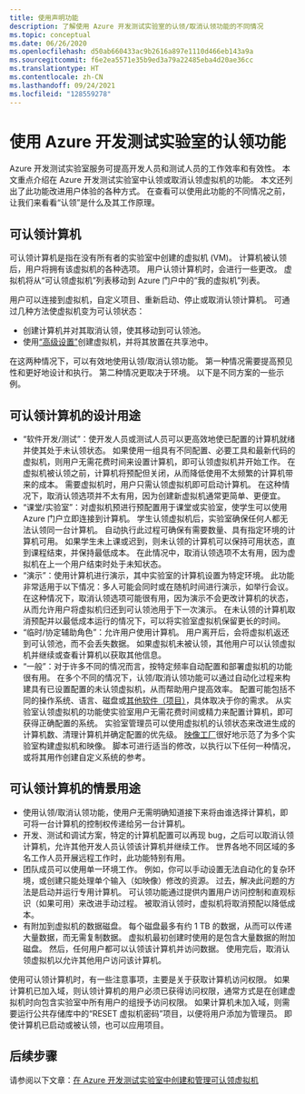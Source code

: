 ```yaml
---
title: 使用声明功能
description: 了解使用 Azure 开发测试实验室的认领/取消认领功能的不同情况
ms.topic: conceptual
ms.date: 06/26/2020
ms.openlocfilehash: d50ab660433ac9b2616a897e1110d466eb143a9a
ms.sourcegitcommit: f6e2ea5571e35b9ed3a79a22485eba4d20ae36cc
ms.translationtype: HT
ms.contentlocale: zh-CN
ms.lasthandoff: 09/24/2021
ms.locfileid: "128559278"
---
```

# <a name="use-claim-capabilities-in-azure-devtest-labs"></a>使用 Azure 开发测试实验室的认领功能
Azure 开发测试实验室服务可提高开发人员和测试人员的工作效率和有效性。 本文重点介绍在 Azure 开发测试实验室中认领或取消认领虚拟机的功能。 本文还列出了此功能改进用户体验的各种方式。 在查看可以使用此功能的不同情况之前，让我们来看看“认领”是什么及其工作原理。

## <a name="claimable-machines"></a>可认领计算机
可认领计算机是指在没有所有者的实验室中创建的虚拟机 (VM)。 计算机被认领后，用户将拥有该虚拟机的各种选项。 用户认领计算机时，会进行一些更改。 虚拟机将从“可认领虚拟机”列表移动到 Azure 门户中的“我的虚拟机”列表。 

用户可以连接到虚拟机，自定义项目、重新启动、停止或取消认领计算机。 可通过几种方法使虚拟机变为可认领状态：

- 创建计算机并对其取消认领，使其移动到可认领池。 
- 使用[“高级设置”](https://azure.microsoft.com/updates/azure-devtest-labs-claim-lab-vms-from-a-shared-pool/)创建虚拟机，并将其放置在共享池中。

在这两种情况下，可以有效地使用认领/取消认领功能。 第一种情况需要提高预见性和更好地设计和执行。 第二种情况更取决于环境。 以下是不同方案的一些示例。

## <a name="designed-use-of-claimable-machines"></a>可认领计算机的设计用途

- “软件开发/测试”：使开发人员或测试人员可以更高效地使已配置的计算机就绪并使其处于未认领状态。 如果使用一组具有不同配置、必要工具和最新代码的虚拟机，则用户无需花费时间来设置计算机，即可认领虚拟机并开始工作。 在虚拟机被认领之前，计算机将预配但关闭，从而降低使用不太频繁的计算机带来的成本。 需要虚拟机时，用户只需认领虚拟机即可启动计算机。 在这种情况下，取消认领选项并不太有用，因为创建新虚拟机通常更简单、更便宜。
- “课堂/实验室”：对虚拟机预进行预配置用于课堂或实验室，使学生可以使用 Azure 门户立即连接到计算机。  学生认领虚拟机后，实验室确保任何人都无法认领同一台计算机。 自动执行此过程可确保有需要数量、具有指定环境的计算机可用。 如果学生未上课或迟到，则未认领的计算机可以保持可用状态，直到课程结束，并保持最低成本。 在此情况中，取消认领选项不太有用，因为虚拟机在上一个用户结束时处于未知状态。
- “演示”：使用计算机进行演示，其中实验室的计算机设置为特定环境。 此功能非常适用于以下情况：多人可能会同时或在随机时间进行演示，如举行会议。 在这种情况下，取消认领选项可能很有用，因为演示不会更改计算机的状态，从而允许用户将虚拟机归还到可认领池用于下一次演示。 在未认领的计算机取消预配并以最低成本运行的情况下，可以将实验室虚拟机保留更长的时间。
- “临时/协定辅助角色”：允许用户使用计算机。 用户离开后，会将虚拟机返还到可认领池，而不会丢失数据。 如果虚拟机未被认领，其他用户可以认领虚拟机并继续或查看计算机以获取其他信息。
- “一般”：对于许多不同的情况而言，按特定频率自动配置和部署虚拟机的功能很有用。 在多个不同的情况下，认领/取消认领功能可以通过自动化过程来构建具有已设置配置的未认领虚拟机，从而帮助用户提高效率。 配置可能包括不同的操作系统、语言、磁盘或[其他软件（项目）](devtest-lab-artifact-author.md)，具体取决于你的需求。 从实验室认领虚拟机的功能使实验室用户无需花费时间或精力来配置计算机，即可获得正确配置的系统。 实验室管理员可以使用虚拟机的认领状态来改进生成的计算机数、清理计算机并确定配置的优先级。 [映像工厂](image-factory-create.md)很好地示范了为多个实验室构建虚拟机和映像。 脚本可进行适当的修改，以执行以下任何一种情况，或将其用作创建自定义系统的参考。

## <a name="situational-use-of-claimable-machines"></a>可认领计算机的情景用途

- 使用认领/取消认领功能，使用户无需明确知道接下来将由谁选择计算机，即可将一台计算机的控制权传递给另一台计算机。
- 开发、测试和调试方案，特定的计算机配置可以再现 bug，之后可以取消认领计算机，允许其他开发人员认领该计算机并继续工作。 世界各地不同区域的多名工作人员开展远程工作时，此功能特别有用。 
- 团队成员可以使用单一环境工作。 例如，你可以手动设置无法自动化的复杂环境，或创建只能处理单个输入（如映像）修改的资源。 过去，解决此问题的方法是启动并运行专用计算机。 可认领功能通过提供内置用户访问控制和直观标识（如果可用）来改进手动过程。 被取消认领时，虚拟机将取消预配以降低成本。
- 有附加到虚拟机的数据磁盘。 每个磁盘最多有约 1 TB 的数据，从而可以传递大量数据，而无需复制数据。 虚拟机最初创建时使用的是包含大量数据的附加磁盘。  然后，任何用户都可以认领该计算机并访问数据。 使用完后，取消认领虚拟机以允许其他用户访问该计算机。

使用可认领计算机时，有一些注意事项，主要是关于获取计算机访问权限。 如果计算机已加入域，则认领计算机的用户必须已获得访问权限，通常方式是在创建虚拟机时向包含实验室中所有用户的组授予访问权限。 如果计算机未加入域，则需要运行公共存储库中的“RESET 虚拟机密码”项目，以便将用户添加为管理员。  即使计算机已启动或被认领，也可以应用项目。

## <a name="next-steps"></a>后续步骤
请参阅以下文章：[在 Azure 开发测试实验室中创建和管理可认领虚拟机](devtest-lab-add-claimable-vm.md)
